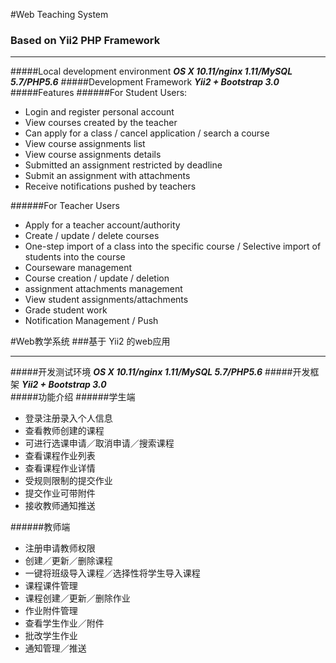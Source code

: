 #Web Teaching System
### Based on Yii2 PHP Framework
***
#####Local development environment
***OS X 10.11/nginx 1.11/MySQL 5.7/PHP5.6***
#####Development Framework
***Yii2 + Bootstrap 3.0***
#####Features
######For Student Users:
* Login and register personal account
* View courses created by the teacher
* Can apply for a class / cancel application / search a course
* View course assignments list
* View course assignments details
* Submitted an assignment restricted by deadline
* Submit an assignment with attachments
* Receive notifications pushed by teachers

######For Teacher Users
* Apply for a teacher account/authority
* Create / update / delete courses
* One-step import of a class into the specific course / Selective import of students into the course
* Courseware management
* Course creation / update / deletion
* assignment attachments management
* View student assignments/attachments
* Grade student work
* Notification Management / Push
  

#Web教学系统
###基于 Yii2 的web应用
***
#####开发测试环境
***OS X 10.11/nginx 1.11/MySQL 5.7/PHP5.6***
#####开发框架
***Yii2 + Bootstrap 3.0***  
#####功能介绍
######学生端
* 登录注册录入个人信息
* 查看教师创建的课程
* 可进行选课申请／取消申请／搜索课程
* 查看课程作业列表
* 查看课程作业详情
* 受规则限制的提交作业
* 提交作业可带附件
* 接收教师通知推送  

######教师端
* 注册申请教师权限
* 创建／更新／删除课程
* 一键将班级导入课程／选择性将学生导入课程
* 课程课件管理
* 课程创建／更新／删除作业
* 作业附件管理
* 查看学生作业／附件
* 批改学生作业
* 通知管理／推送


 

